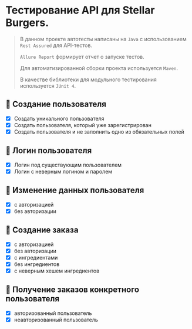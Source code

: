 # Тестирование API для Stellar Burgers.
> В данном проекте автотесты написаны на <code>Java</code> с использованием <code>Rest Assured</code> для API-тестов. 
> 
> <code>Allure Report</code> формирует отчет о запуске тестов. 
> 
> Для автоматизированной сборки проекта используется <code>Maven</code>.
> 
> В качестве библиотеки для модульного тестирования используется <code>JUnit 4</code>.

## :cherry_blossom: Создание пользователя
- [x] Создать уникального пользователя
- [x] Создать пользователя, который уже зарегистрирован
- [x] Создать пользователя и не заполнить одно из обязательных полей

## :cherry_blossom: Логин пользователя
- [x] Логин под существующим пользователем
- [x] Логин с неверным логином и паролем

## :cherry_blossom: Изменение данных пользователя
- [x] с авторизацией
- [x] без авторизации

## :cherry_blossom: Создание заказа
- [x] с авторизацией
- [x] без авторизации
- [x] с ингредиентами
- [x] без ингредиентов
- [x] с неверным хешем ингредиентов

## :cherry_blossom: Получение заказов конкретного пользователя
- [x] авторизованный пользователь
- [x] неавторизованный пользователь

